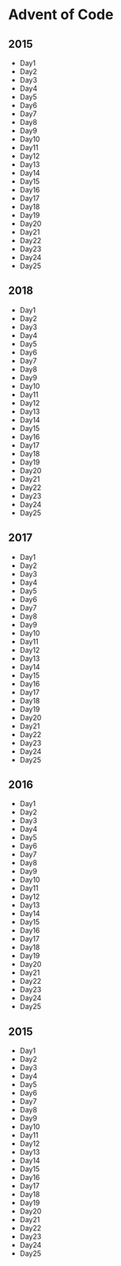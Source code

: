 # Advent of Code

## 2015

- Day1
- Day2
- Day3
- Day4
- Day5
- Day6
- Day7
- Day8
- Day9
- Day10
- Day11
- Day12
- Day13
- Day14
- Day15
- Day16
- Day17
- Day18
- Day19
- Day20
- Day21
- Day22
- Day23
- Day24
- Day25

## 2018

- Day1
- Day2
- Day3
- Day4
- Day5
- Day6
- Day7
- Day8
- Day9
- Day10
- Day11
- Day12
- Day13
- Day14
- Day15
- Day16
- Day17
- Day18
- Day19
- Day20
- Day21
- Day22
- Day23
- Day24
- Day25

## 2017

- Day1
- Day2
- Day3
- Day4
- Day5
- Day6
- Day7
- Day8
- Day9
- Day10
- Day11
- Day12
- Day13
- Day14
- Day15
- Day16
- Day17
- Day18
- Day19
- Day20
- Day21
- Day22
- Day23
- Day24
- Day25

## 2016

- Day1
- Day2
- Day3
- Day4
- Day5
- Day6
- Day7
- Day8
- Day9
- Day10
- Day11
- Day12
- Day13
- Day14
- Day15
- Day16
- Day17
- Day18
- Day19
- Day20
- Day21
- Day22
- Day23
- Day24
- Day25

## 2015

- Day1
- Day2
- Day3
- Day4
- Day5
- Day6
- Day7
- Day8
- Day9
- Day10
- Day11
- Day12
- Day13
- Day14
- Day15
- Day16
- Day17
- Day18
- Day19
- Day20
- Day21
- Day22
- Day23
- Day24
- Day25
